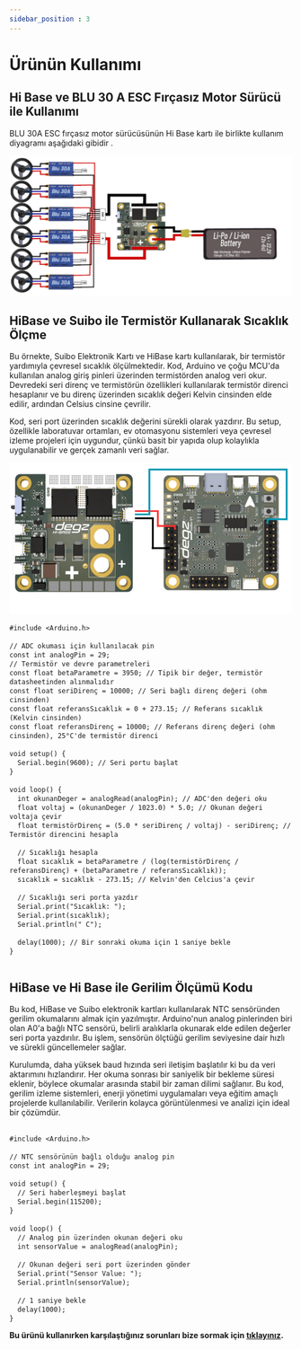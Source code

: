 ```yaml
---
sidebar_position : 3
---
```


# Ürünün Kullanımı

## Hi Base ve  BLU 30 A ESC Fırçasız Motor Sürücü  ile Kullanımı

BLU 30A ESC fırçasız motor sürücüsünün Hi Base kartı ile birlikte kullanım  diyagramı aşağıdaki gibidir .

![BLU 30 A ESC Fırçasız Motor Sürücü Diyagram](./image/hibase-esc.png)


##  HiBase ve Suibo  ile Termistör Kullanarak Sıcaklık Ölçme

Bu örnekte, Suibo Elektronik Kartı ve HiBase kartı kullanılarak, bir termistör yardımıyla çevresel sıcaklık ölçülmektedir. Kod, Arduino ve çoğu MCU'da kullanılan analog giriş pinleri üzerinden termistörden analog veri okur. Devredeki seri direnç ve termistörün özellikleri kullanılarak termistör direnci hesaplanır ve bu direnç üzerinden sıcaklık değeri Kelvin cinsinden elde edilir, ardından Celsius cinsine çevrilir.

Kod, seri port üzerinden sıcaklık değerini sürekli olarak yazdırır. Bu setup, özellikle laboratuvar ortamları, ev otomasyonu sistemleri veya çevresel izleme projeleri için uygundur, çünkü basit bir yapıda olup kolaylıkla uygulanabilir ve gerçek zamanlı veri sağlar.

![Suibo Hi Base sıcaklık ](./image/suibo-base1.png)

````
#include <Arduino.h>

// ADC okuması için kullanılacak pin
const int analogPin = 29; 
// Termistör ve devre parametreleri
const float betaParametre = 3950; // Tipik bir değer, termistör datasheetinden alınmalıdır
const float seriDirenç = 10000; // Seri bağlı direnç değeri (ohm cinsinden)
const float referansSıcaklık = 0 + 273.15; // Referans sıcaklık (Kelvin cinsinden)
const float referansDirenç = 10000; // Referans direnç değeri (ohm cinsinden), 25°C'de termistör direnci

void setup() {
  Serial.begin(9600); // Seri portu başlat
}

void loop() {
  int okunanDeger = analogRead(analogPin); // ADC'den değeri oku
  float voltaj = (okunanDeger / 1023.0) * 5.0; // Okunan değeri voltaja çevir
  float termistörDirenç = (5.0 * seriDirenç / voltaj) - seriDirenç; // Termistör direncini hesapla

  // Sıcaklığı hesapla
  float sıcaklık = betaParametre / (log(termistörDirenç / referansDirenç) + (betaParametre / referansSıcaklık));
  sıcaklık = sıcaklık - 273.15; // Kelvin'den Celcius'a çevir

  // Sıcaklığı seri porta yazdır
  Serial.print("Sıcaklık: ");
  Serial.print(sıcaklık);
  Serial.println(" C");

  delay(1000); // Bir sonraki okuma için 1 saniye bekle
}


 ````

 ##  HiBase  ve Hi Base  ile Gerilim Ölçümü Kodu


Bu kod, HiBase ve Suibo elektronik kartları kullanılarak NTC sensöründen gerilim okumalarını almak için yazılmıştır. Arduino'nun analog pinlerinden biri olan A0'a bağlı NTC sensörü, belirli aralıklarla okunarak elde edilen değerler seri porta yazdırılır. Bu işlem, sensörün ölçtüğü gerilim seviyesine dair hızlı ve sürekli güncellemeler sağlar.

Kurulumda, daha yüksek baud hızında seri iletişim başlatılır ki bu da veri aktarımını hızlandırır. Her okuma sonrası bir saniyelik bir bekleme süresi eklenir, böylece okumalar arasında stabil bir zaman dilimi sağlanır. Bu kod, gerilim izleme sistemleri, enerji yönetimi uygulamaları veya eğitim amaçlı projelerde kullanılabilir. Verilerin kolayca görüntülenmesi ve analizi için ideal bir çözümdür.


````

#include <Arduino.h>

// NTC sensörünün bağlı olduğu analog pin
const int analogPin = 29;

void setup() {
  // Seri haberleşmeyi başlat
  Serial.begin(115200);
}

void loop() {
  // Analog pin üzerinden okunan değeri oku
  int sensorValue = analogRead(analogPin);
  
  // Okunan değeri seri port üzerinden gönder
  Serial.print("Sensor Value: ");
  Serial.println(sensorValue);
  
  // 1 saniye bekle
  delay(1000);
}

 ````

 **Bu ürünü kullanırken karşılaştığınız  sorunları  bize sormak için  [tıklayınız](https://forum.degzrobotics.com/).**  